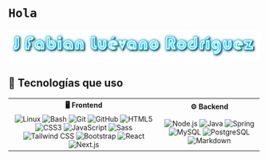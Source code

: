 <h1><code>H</code><code>o</code><code>l</code><code>a</code></h1>

![alt text](cooltext481293999857655.png)

## 🚀 Tecnologías que uso

<table>
  <tr>
    <th align="center">🖥️ Frontend</th>
    <th align="center">⚙️ Backend</th>
  </tr>
  <tr>
    <td align="center">
      <img src="https://cdn.jsdelivr.net/gh/devicons/devicon/icons/linux/linux-original.svg" width="40" alt="Linux"/>
      <img src="https://cdn.jsdelivr.net/gh/devicons/devicon/icons/bash/bash-original.svg" width="40" alt="Bash"/>
      <img src="https://cdn.jsdelivr.net/gh/devicons/devicon/icons/git/git-original.svg" width="40" alt="Git"/>
      <img src="https://cdn.jsdelivr.net/gh/devicons/devicon/icons/github/github-original.svg" width="40" alt="GitHub"/>
      <img src="https://cdn.jsdelivr.net/gh/devicons/devicon/icons/html5/html5-original.svg" width="40" alt="HTML5"/>
      <img src="https://cdn.jsdelivr.net/gh/devicons/devicon/icons/css3/css3-original.svg" width="40" alt="CSS3"/>
      <img src="https://cdn.jsdelivr.net/gh/devicons/devicon/icons/javascript/javascript-original.svg" width="40" alt="JavaScript"/>
      <img src="https://cdn.jsdelivr.net/gh/devicons/devicon/icons/sass/sass-original.svg" width="40" alt="Sass"/>
      <img src="https://cdn.jsdelivr.net/gh/devicons/devicon/icons/tailwindcss/tailwindcss-original.svg" width="40" alt="Tailwind CSS"/>
      <img src="https://cdn.jsdelivr.net/gh/devicons/devicon/icons/bootstrap/bootstrap-original.svg" width="40" alt="Bootstrap"/>
      <img src="https://cdn.jsdelivr.net/gh/devicons/devicon/icons/react/react-original.svg" width="40" alt="React"/>
      <img src="https://cdn.jsdelivr.net/gh/devicons/devicon/icons/nextjs/nextjs-original.svg" width="40" alt="Next.js"/>
    </td>
    <td align="center">
      <img src="https://cdn.jsdelivr.net/gh/devicons/devicon/icons/nodejs/nodejs-original.svg" width="40" alt="Node.js"/>
      <img src="https://cdn.jsdelivr.net/gh/devicons/devicon/icons/java/java-original.svg" width="40" alt="Java"/>
      <img src="https://cdn.jsdelivr.net/gh/devicons/devicon/icons/spring/spring-original.svg" width="40" alt="Spring"/>
      <img src="https://cdn.jsdelivr.net/gh/devicons/devicon/icons/mysql/mysql-original.svg" width="40" alt="MySQL"/>
      <img src="https://cdn.jsdelivr.net/gh/devicons/devicon/icons/postgresql/postgresql-original.svg" width="40" alt="PostgreSQL"/>
      <img src="https://cdn.jsdelivr.net/gh/devicons/devicon/icons/markdown/markdown-original.svg" width="40" alt="Markdown"/>
    </td>
  </tr>
</table>
